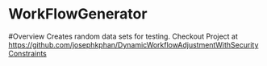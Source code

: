 # WorkFlowGenerator

#Overview
Creates random data sets for testing. Checkout Project at https://github.com/josephkphan/DynamicWorkflowAdjustmentWithSecurityConstraints
